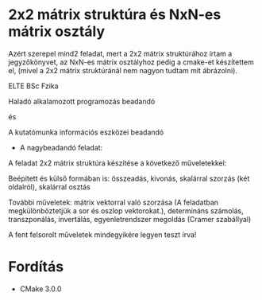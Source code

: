 # 2x2 mátrix struktúra és NxN-es mátrix osztály

Azért szerepel mind2 feladat, mert a 2x2 mátrix struktúrához írtam a jegyzőkönyvet, az NxN-es mátrix osztályhoz pedig a cmake-et készítettem el, (mivel a 2x2 mátrix struktúránál nem nagyon tudtam mit ábrázolni).

ELTE BSc Fzika

Haladó alkalamozott programozás beadandó

és

A kutatómunka információs eszközei beadandó


- A nagybeadandó feladat:

A feladat 2x2 mátrix struktúra készítése a következő műveletekkel:

Beépített és külső formában is:
összeadás, kivonás, skalárral szorzás (két oldalról), skalárral osztás
    
További műveletek:
mátrix vektorral való szorzása (A feladatban megkülönböztetjük a sor és oszlop vektorokat.), determináns számolás, transzponálás, invertálás, egyenletrendszer megoldás (Cramer szabállyal)

A fent felsorolt műveletek mindegyikére legyen teszt írva!

# Fordítás

- CMake 3.0.0
